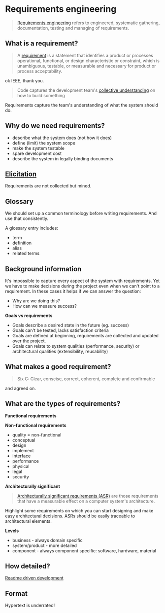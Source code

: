 Requirements engineering
========================

> [Requirements engineering] refers to engineered, systematic gathering,
> documentation, testing and managing of requirements.

What is a requirement?
----------------------

> A [requirement] is a statement that identifies a product or processes
> operational, functional, or design characteristic or constraint, which
> is unambiguous, testable, or measurable and necessary for product or
> process acceptability.

ok IEEE, thank you.

> Code captures the development team's [collective understanding] on how
> to build something

Requirements capture the team's understanding of what the system should
do.

Why do we need requirements?
----------------------------

-   describe what the system does (not how it does)
-   define (limit) the system scope
-   make the system testable
-   spare development cost
-   describe the system in legally binding documents

[Elicitation]
-------------

Requirements are not collected but mined.

Glossary
--------

We should set up a common terminology before writing requirements. And
use that consistently.

A glossary entry includes:

-   term
-   definition
-   alias
-   related terms

Background information
----------------------

It's impossible to capture every aspect of the system with requirements.
Yet we have to make decisions during the project even when we can't
point to a requirement. In these cases it helps if we can answer the
question:

-   Why are we doing this?
-   How can we measure success?

**Goals vs requirements**

-   Goals describe a desired state in the future (eg. success)
-   Goals can't be tested, lacks satisfaction criteria
-   Goals are defined at beginning, requirements are collected and
    updated over the project.
-   Goals can relate to system qualities (performance, security) or
    architectural qualities (extensibility, reusability)

What makes a good requirement?
------------------------------

> Six C: Clear, conscise, correct, coherent, complete and confirmable

and agreed on.

What are the types of requirements?
-----------------------------------

**Functional requirements**

**Non-functional requirements**

-   quality = non-functional
-   conceptual
-   design
-   implement
-   interface
-   performance
-   physical
-   legal
-   security

**Architecturally significant**

> [Architecturally significant requirements (ASR)] are those
> requirements that have a measurable effect on a computer system's
> architecture.

Highlight some requirements on which you can start designing and make
easy architectural decisions. ASRs should be easily traceable to
architectural elements.

**Levels**

-   business - always domain specific
-   system/product - more detailed
-   component - always component specific: software, hardware, material

How detailed?
-------------

[Readme driven development]

Format
------

Hypertext is underrated!

  [Requirements engineering]: https://www.iem.fraunhofer.de/en/research/range-of-services/software-engineering-and-it-security/RequirementsEngineering.html
  [requirement]: https://standards.ieee.org/ieee/1220/3372/
  [collective understanding]: https://www.csc.gov.sg/articles/how-to-build-good-software
  [Elicitation]: https://en.m.wikipedia.org/wiki/Requirements_elicitation
  [Architecturally significant requirements (ASR)]: https://en.wikipedia.org/wiki/Architecturally_significant_requirements
  [Readme driven development]: https://tom.preston-werner.com/2010/08/23/readme-driven-development.html
